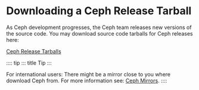 # Downloading a Ceph Release Tarball

As Ceph development progresses, the Ceph team releases new versions of
the source code. You may download source code tarballs for Ceph releases
here:

[Ceph Release Tarballs](https://download.ceph.com/tarballs/)

:::: tip
::: title
Tip
:::

For international users: There might be a mirror close to you where
download Ceph from. For more information see: [Ceph
Mirrors](../mirrors).
::::
